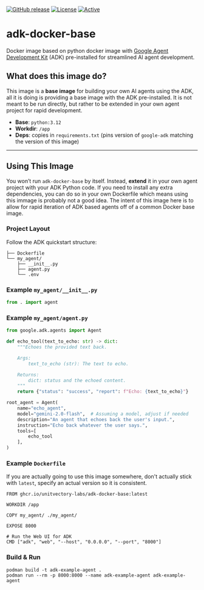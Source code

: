 [![GitHub release](https://img.shields.io/github/release/UnitVectorY-Labs/adk-docker-base.svg)](https://github.com/UnitVectorY-Labs/adk-docker-base/releases/latest) [![License](https://img.shields.io/badge/license-MIT-blue)](https://opensource.org/licenses/MIT) [![Active](https://img.shields.io/badge/Status-Active-green)](https://guide.unitvectorylabs.com/bestpractices/status/#active)

# adk-docker-base

Docker image based on python docker image with [Google Agent Development Kit](https://github.com/google/adk-python) (ADK) pre-installed for streamlined AI agent development.

## What does this image do?

This image is a **base image** for building your own AI agents using the ADK, all it is doing is providing a base image with the ADK pre-installed. It is not meant to be run directly, but rather to be extended in your own agent project for rapid development.

-  **Base**: `python:3.12`
-  **Workdir**: `/app`  
-  **Deps**: copies in `requirements.txt` (pins version of `google-adk` matching the version of this image)  

---

## Using This Image

You won’t run `adk-docker-base` by itself. Instead, **extend** it in your own agent project with your ADK Python code. If you need to install any extra dependencies, you can do so in your own Dockerfile which means using this immage is probably not a good idea. The intent of this image here is to allow for rapid iteration of ADK based agents off of a common Docker base image.

### Project Layout

Follow the ADK quickstart structure:

```
├── Dockerfile
└── my_agent/
    ├── __init__.py
    ├── agent.py
    └── .env
```

### Example `my_agent/__init__.py`

```python
from . import agent
```

### Example `my_agent/agent.py`

```python
from google.adk.agents import Agent

def echo_tool(text_to_echo: str) -> dict:
    """Echoes the provided text back.

    Args:
        text_to_echo (str): The text to echo.

    Returns:
        dict: status and the echoed content.
    """
    return {"status": "success", "report": f"Echo: {text_to_echo}"}

root_agent = Agent(
    name="echo_agent",
    model="gemini-2.0-flash",  # Assuming a model, adjust if needed
    description="An agent that echoes back the user's input.",
    instruction="Echo back whatever the user says.",
    tools=[
        echo_tool
    ],
)
```

### Example `Dockerfile`

If you are actually going to use this image somewhere, don't actually stick with `latest`, specify an actual version so it is consistent.

```
FROM ghcr.io/unitvectory-labs/adk-docker-base:latest

WORKDIR /app

COPY my_agent/ ./my_agent/

EXPOSE 8000

# Run the Web UI for ADK
CMD ["adk", "web", "--host", "0.0.0.0", "--port", "8000"]
```

### Build & Run

```
podman build -t adk-example-agent .
podman run --rm -p 8000:8000 --name adk-example-agent adk-example-agent
```
